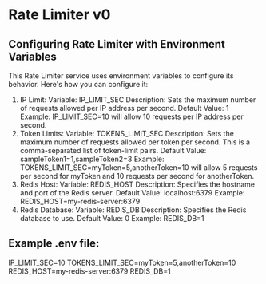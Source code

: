 
# Rate Limiter v0

## Configuring Rate Limiter with Environment Variables
This Rate Limiter service uses environment variables to configure its behavior. Here's how you can configure it:
1. IP Limit:
   Variable: IP_LIMIT_SEC
   Description: Sets the maximum number of requests allowed per IP address per second.
   Default Value: 1
   Example: IP_LIMIT_SEC=10 will allow 10 requests per IP address per second.
2. Token Limits:
   Variable: TOKENS_LIMIT_SEC
   Description: Sets the maximum number of requests allowed per token per second. This is a comma-separated list of token-limit pairs.
   Default Value: sampleToken1=1,sampleToken2=3
   Example: TOKENS_LIMIT_SEC=myToken=5,anotherToken=10 will allow 5 requests per second for myToken and 10 requests per second for anotherToken.
3. Redis Host:
   Variable: REDIS_HOST
   Description: Specifies the hostname and port of the Redis server.
   Default Value: localhost:6379
   Example: REDIS_HOST=my-redis-server:6379
4. Redis Database:
   Variable: REDIS_DB
   Description: Specifies the Redis database to use.
   Default Value: 0
   Example: REDIS_DB=1

## Example .env file:
IP_LIMIT_SEC=10
TOKENS_LIMIT_SEC=myToken=5,anotherToken=10
REDIS_HOST=my-redis-server:6379
REDIS_DB=1
